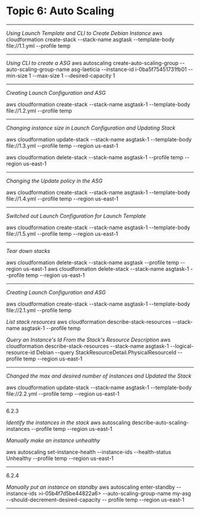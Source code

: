 # Topic 6: Auto Scaling
----------------------------------------------------------------------------------------------------
*Using Launch Template and CLI to Create Debian Instance*
aws cloudformation create-stack --stack-name asgtask --template-body file://1.1.yml --profile temp

----------------------------------------------------------------------------------------------------
*Using CLI to create a ASG*
aws autoscaling create-auto-scaling-group --auto-scaling-group-name asg-laeticia --instance-id i-0ba5f75451731fb01 --min-size 1 --max-size 1 --desired-capacity 1

-----------------------------------------------------------------------------------------------------
*Creating Launch Configuration and ASG*

aws cloudformation create-stack --stack-name asgtask-1 --template-body file://1.2.yml --profile temp

------------------------------------------------------------------------------------------------------
*Changing instance size in Launch Configuration and Updating Stack*

aws cloudformation update-stack --stack-name asgtask-1 --template-body file://1.3.yml --profile temp --region us-east-1

aws cloudformation delete-stack --stack-name asgtask-1 --profile temp --region us-east-1

-------------------------------------------------------------------------------------------------------
*Changing the Update policy in the ASG*

aws cloudformation create-stack --stack-name asgtask-1 --template-body file://1.4.yml --profile temp --region us-east-1

-------------------------------------------------------------------------------------------------------
*Switched out Launch Configuration for Launch Template*

aws cloudformation create-stack --stack-name asgtask-1 --template-body file://1.5.yml --profile temp --region us-east-1

-------------------------------------------------------------------------------------------------------
*Tear down stacks*

aws cloudformation delete-stack --stack-name asgtask --profile temp --region us-east-1
aws cloudformation delete-stack --stack-name asgtask-1 --profile temp --region us-east-1

--------------------------------------------------------------------------------------------------------
*Creating Launch Configuration and ASG*

aws cloudformation create-stack --stack-name asgtask-1 --template-body file://2.1.yml --profile temp

*List stack resources*
aws cloudformation describe-stack-resources --stack-name asgtask-1 --profile temp

*Query an Instance's Id From the Stack's Resource Description*
aws cloudformation describe-stack-resources --stack-name asgtask-1 --logical-resource-id Debian --query StackResourceDetail.PhysicalResourceId --profile temp --region us-east-1

-----------------------------------------------------------------------------------------------------------
*Changed the max and desired number of instances and Updated the Stack*

aws cloudformation update-stack --stack-name asgtask-1 --template-body file://2.2.yml --profile temp --region us-east-1

------------------------------------------------------------------------------------------------------------
6.2.3

*Identify the instances in the stack*
aws autoscaling describe-auto-scaling-instances --profile temp --region us-east-1

*Manually make an instance unhealthy*

aws autoscaling set-instance-health --instance-ids <i-080a2bc5a72257833> --health-status Unhealthy --profile temp --region us-east-1

------------------------------------------------------------------------------------------------------------
6.2.4

*Manually put an instance on standby*
aws autoscaling enter-standby --instance-ids >i-05b4f7d5be44822a6> --auto-scaling-group-name my-asg --should-decrement-desired-capacity -- profile temp --region us-east-1

--------------------------------



